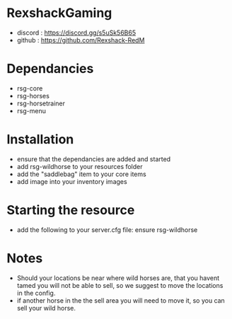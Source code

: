 # RexshackGaming
- discord : https://discord.gg/s5uSk56B65
- github : https://github.com/Rexshack-RedM

# Dependancies
- rsg-core
- rsg-horses
- rsg-horsetrainer
- rsg-menu

# Installation
- ensure that the dependancies are added and started
- add rsg-wildhorse to your resources folder
- add the "saddlebag" item to your core items
- add image into your inventory images

# Starting the resource
- add the following to your server.cfg file: ensure rsg-wildhorse

# Notes
- Should your locations be near where wild horses are, that you havent tamed you will not be able to sell, so we suggest to move the locations in the config.
- if another horse in the the sell area you will need to move it, so you can sell your wild horse.
